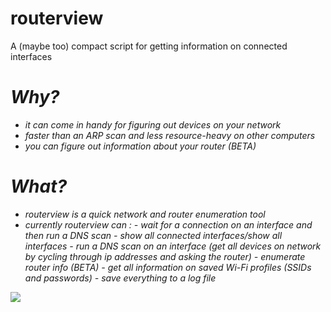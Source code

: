 # routerview
A (maybe too) compact script for getting information on connected interfaces

<i><h1>Why?</h1>
  - it can come in handy for figuring out devices on your network
  - faster than an ARP scan and less resource-heavy on other computers
  - you can figure out information about your router (BETA)
  </i>
  
<i><h1>What?</h1>
 - routerview is a quick network and router enumeration tool
 - currently routerview can :
        - wait for a connection on an interface and then run a DNS scan
        - show all connected interfaces/show all interfaces
        - run a DNS scan on an interface (get all devices on network by cycling through ip addresses and asking the router)
        - enumerate router info (BETA)
        - get all information on saved Wi-Fi profiles (SSIDs and passwords)
        - save everything to a log file
  </i>
 <img src="https://raw.githubusercontent.com/stoatsec/routerview/main/routerview.png"></img>
